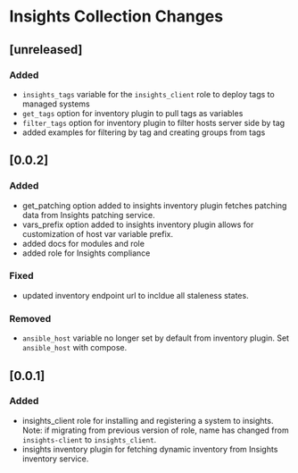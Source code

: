 # Insights Collection Changes

## [unreleased]
### Added
  - `insights_tags` variable for the `insights_client` role to deploy tags to managed systems
  - `get_tags` option for inventory plugin to pull tags as variables
  - `filter_tags` option for inventory plugin to filter hosts server side by tag
  - added examples for filtering by tag and creating groups from tags

## [0.0.2]
### Added
 - get_patching option added to insights inventory plugin fetches patching data from Insights patching service.
 - vars_prefix option added to insights inventory plugin allows for customization of host var variable prefix.
 - added docs for modules and role
 - added role for Insights compliance

### Fixed
 - updated inventory endpoint url to incldue all staleness states.

### Removed
  - `ansible_host` variable no longer set by default from inventory plugin. Set `ansible_host` with compose.

## [0.0.1]
### Added
 - insights_client role for installing and registering a system to insights. Note: if migrating from previous version of role, name has changed from `insights-client` to `insights_client`.
 - insights inventory plugin for fetching dynamic inventory from Insights inventory service.
